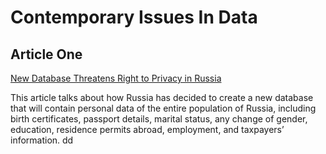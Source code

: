# Contemporary Issues In Data

## Article One  
[New Database Threatens Right to Privacy in Russia](https://www.hrw.org/news/2020/05/26/new-database-threatens-right-privacy-russia)  

This article talks about how Russia has decided to create a new database that will contain personal data of the entire population of Russia, including birth certificates, passport details, marital status, any change of gender, education, residence permits abroad, employment, and taxpayers’ information. dd